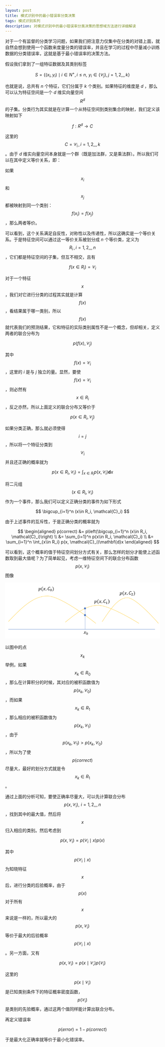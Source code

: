 ```yaml
---
layout: post
title: 模式识别中的最小错误率分类决策
tags: 模式识别系列
description: 对模式识别中的最小错误率分类决策的思想域方法进行详细解读
---
```


对于一个有监督的分类学习问题，如果我们把注意力仅集中在分类的对错上面，就自然会想到使用一个函数来度量分类的错误率，并且在学习的过程中尽量减小训练数据的分类错误率，这就是基于最小错误率的决策方法。

假设我们拿到了一组特征数据及其类别标签

$$
S = \{(x_i, y_i)\mid i\in N^+, i\le n ,\, \,y_i \in \{\mathcal{C}_j\},\,j=1,2,,,k\}
$$

也就是说，总共有 *n* 个特征，它们分属于 *k* 个类别。如果特征的维度是 *d* ，那么可以认为特征空间是一个 *d* 维实向量空间 $$R^d$$ 的子集。分类行为其实就是在计算一个从特征空间到类别集合的映射，我们定义该映射如下

$$
f:R^d \rightarrow C
$$

这里的 $$C = {\mathcal{C}_i}\, , i = 1,2,,,k$$ 。由于 *d* 维实向量空间本身就是一个群（既是加法群，又是乘法群）。所以我们可以在其中定义等价关系，即：

如果 $$x_i$$ 和 $$x_j$$ 都被映射到同一个类别：$$f(x_i)=f(x_j)$$ ，那么两者等价。

可以看到，这个关系满足自反性，对称性以及传递性，所以这确实是一个等价关系。于是特征空间可以通过这一等价关系被划分成 *n* 个等价类，定义为 $$R_i\,,\,i = 1,2,,,n$$，它们都是特征空间的子集，但互不相交，且有

$$
f(x \in R_i) = \mathcal{C}_i
$$

对于一个特征 $$x$$，我们对它进行分类的过程其实就是计算 $$f(x)$$ ，看结果属于哪一类别，所以 $$f(x)$$ 就代表我们的预测结果，它和特征的实际类别属性不是一个概念，但却相关，定义两者的联合分布为

$$
p(f(x), \mathcal{C}_j)
$$

其中 $$f(x)=\mathcal{C}_i$$ ，这里的 *i* 是与 *j* 独立的量。显然，要使 $$f(x)=\mathcal{C}_i$$ ，则必然有 $$x \in R_i$$，反之亦然，所以上面定义的联合分布又等价于

$$
p(x\in R_i, \mathcal{C}_j)
$$

如果分类正确，那么就必须使得 $$i=j$$ ，所以将一个特征分类到 $$\mathcal{C}_i$$ 并且还正确的概率就为

$$
p(x\in R_i, \mathcal{C}_i) = \int_{x\in R_i} p(x, \mathcal{C}_i)\mathbf{d}x
$$

将二元组 $$(x\in R_i, \mathcal{C}_i)$$ 作为一个事件，那么我们可以定义正确分类的事件为如下形式

$$
\bigcup_{i=1}^n (x\in R_i, \mathcal{C}_i)
$$

由于上述事件的互斥性，于是正确分类的概率就为

$$
\begin{aligned}
p(correct) &= p\left(\bigcup_{i=1}^n (x\in R_i, \mathcal{C}_i)\right) \\
&= \sum_{i=1}^n p(x\in R_i, \mathcal{C}_i) \\
&= \sum_{i=1}^n \int_{x\in R_i} p(x, \mathcal{C}_i)\mathbf{d}x
\end{aligned}
$$

可以看到，这个概率的值于特征空间划分方式有关，那么怎样的划分才能使上述函数取到最大值呢？为了简单起见，考虑一维特征空间下的联合分布函数 $$p(x, \mathcal{C}_i)$$ 图像

![](/resources/2018-02-15-minimum-misclassification-rate/union-distributions.png)

以图中的点 $$x_k$$ 举例，如果 $$x_k \in R_0$$ ，那么在计算积分的时候，其对应的被积函数值为 $$p(x_k, \mathcal{C}_0)$$，而如果 $$x_k \in R_1$$ ，那么相应的被积函数值为 $$p(x_k, \mathcal{C}_1)$$，由于 $$p(x_k, \mathcal{C}_1) > p(x_k, \mathcal{C}_0)$$ ，所以为了使 $$p(correct)$$ 尽量大，最好的划分方式就是令 $$x_k \in R_1$$。

通过上面的分析可知，要使正确率尽量大，可以先计算联合分布 $$p(x,\mathcal{C}_i),\,\,i=1,2,,,n$$ ，找到其中的最大值，然后将 $$x$$ 归入相应的类别。然后考虑到

$$
p(x,\mathcal{C}_i) = p(\mathcal{C}_i \mid x)p(x)
$$

其中 $$p(\mathcal{C}_i \mid x)$$ 为知晓特征 $$x$$ 后，进行分类的后验概率，由于 $$p(x)$$ 对于所有 $$x$$ 来说是一样的，所以最大的 $$p(x,\mathcal{C}_i)$$ 等价于最大的后验概率 $$p(\mathcal{C}_i\mid x)$$ 。另一方面，又有

$$
p(x,\mathcal{C}_i) = p(x\mid \mathcal{C_i})p(\mathcal{C}_i)
$$

这里的 $$p(x\mid \mathcal{C}_i)$$ 是已知类别条件下的特征概率密度函数，$$p(\mathcal{C}_i)$$ 是类别的先验概率，通过这两个值同样能计算出联合分布。

再定义错误率

$$
p(error) = 1 - p(correct)
$$

于是最大化正确率就等价于最小化错误率。
